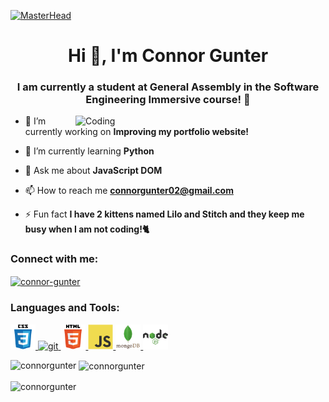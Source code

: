 [![MasterHead](https://as1.ftcdn.net/v2/jpg/02/21/97/86/1000_F_221978639_EyPBA9tuscYhW6rhaO5EiVzdG8hvQSgV.jpg)](https://rishavchanda.io)
<h1 align="center">Hi 👋, I'm Connor Gunter</h1>
<h3 align="center">I am currently a student at General Assembly in the Software Engineering Immersive course! 🧠</h3>
<img align="right" alt="Coding" width="400" src="https://media0.giphy.com/media/v1.Y2lkPTc5MGI3NjExM2Y2a2Z6ejdpdWFwaWFlMXNhcnpoZGlvNjJvOWUzZnFncWQ1Zm51biZlcD12MV9pbnRlcm5hbF9naWZfYnlfaWQmY3Q9Zw/qgQUggAC3Pfv687qPC/giphy.gif">

- 🔭 I’m currently working on **Improving my portfolio website!**

- 🌱 I’m currently learning **Python**

- 💬 Ask me about **JavaScript DOM**

- 📫 How to reach me **connorgunter02@gmail.com**

- ⚡ Fun fact **I have 2 kittens named Lilo and Stitch and they keep me busy when I am not coding!🐈**

<h3 align="left">Connect with me:</h3>
<p align="left">
<a href="https://linkedin.com/in/connor-gunter" target="blank"><img align="center" src="https://raw.githubusercontent.com/rahuldkjain/github-profile-readme-generator/master/src/images/icons/Social/linked-in-alt.svg" alt="connor-gunter" height="30" width="40" /></a>
</p>

<h3 align="left">Languages and Tools:</h3>
<p align="left"> <a href="https://www.w3schools.com/css/" target="_blank" rel="noreferrer"> <img src="https://raw.githubusercontent.com/devicons/devicon/master/icons/css3/css3-original-wordmark.svg" alt="css3" width="40" height="40"/> </a> </a> <a href="https://git-scm.com/" target="_blank" rel="noreferrer"> <img src="https://www.vectorlogo.zone/logos/git-scm/git-scm-icon.svg" alt="git" width="40" height="40"/> </a> <a href="https://www.w3.org/html/" target="_blank" rel="noreferrer"> <img src="https://raw.githubusercontent.com/devicons/devicon/master/icons/html5/html5-original-wordmark.svg" alt="html5" width="40" height="40"/> </a> <a href="https://developer.mozilla.org/en-US/docs/Web/JavaScript" target="_blank" rel="noreferrer"> <img src="https://raw.githubusercontent.com/devicons/devicon/master/icons/javascript/javascript-original.svg" alt="javascript" width="40" height="40"/> </a> <a href="https://www.mongodb.com/" target="_blank" rel="noreferrer"> <img src="https://raw.githubusercontent.com/devicons/devicon/master/icons/mongodb/mongodb-original-wordmark.svg" alt="mongodb" width="40" height="40"/> </a> <a href="https://nodejs.org" target="_blank" rel="noreferrer"> <img src="https://raw.githubusercontent.com/devicons/devicon/master/icons/nodejs/nodejs-original-wordmark.svg" alt="nodejs" width="40" height="40"/> </a> </p>

<p><img align="left" src="https://github-readme-stats.vercel.app/api/top-langs?username=connorgunter&show_icons=true&locale=en&layout=compact" alt="connorgunter" /></p>

<p>&nbsp;<img align="center" src="https://github-readme-stats.vercel.app/api?username=connorgunter&show_icons=true&locale=en" alt="connorgunter" /></p>

<p><img align="center" src="https://github-readme-streak-stats.herokuapp.com/?user=connorgunter&" alt="connorgunter" /></p>

